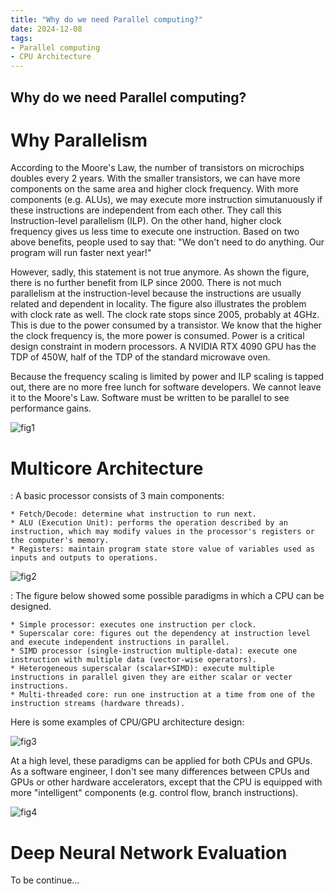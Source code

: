 ```yaml
---
title: "Why do we need Parallel computing?"
date: 2024-12-08
tags:
- Parallel computing
- CPU Architecture
---
```


## Why do we need Parallel computing?

# Why Parallelism

According to the Moore's Law, the number of transistors on microchips doubles every 2 years.
With the smaller transistors, we can have more components on the same area and higher clock frequency.
With more components (e.g. ALUs), we may execute more instruction simutanuously if these instructions are independent from each other.
They call this Instruction-level parallelism (ILP).
On the other hand, higher clock frequency gives us less time to execute one instruction.
Based on two above benefits, people used to say that: "We don't need to do anything. Our program will run faster next year!"

However, sadly, this statement is not true anymore. As shown the figure, there is no further benefit from ILP since 2000.
There is not much parallelism at the instruction-level because the instructions are usually related and dependent in locality.
The figure also illustrates the problem with clock rate as well. The clock rate stops since 2005, probably at 4GHz.
This is due to the power consumed by a transistor. We know that the higher the clock frequency is, the more power is consumed.
Power is a critical design constraint in modern processors.
A NVIDIA RTX 4090 GPU has the TDP of 450W, half of the TDP of the standard microwave oven.

Because the frequency scaling is limited by power and ILP scaling is tapped out, there are no more free lunch for software developers.
We cannot leave it to the Moore's Law. Software must be written to be parallel to see performance gains.

![fig1](https://raw.githubusercontent.com/khanhnd185/khanhnd185.github.io/my-pages/_posts/images/cs149/performance.jpg)

# Multicore Architecture

:   A basic processor consists of 3 main components:

    * Fetch/Decode: determine what instruction to run next.
    * ALU (Execution Unit): performs the operation described by an instruction, which may modify values in the processor's registers or the computer's memory.
    * Registers: maintain program state store value of variables used as inputs and outputs to operations.

![fig2](https://raw.githubusercontent.com/khanhnd185/khanhnd185.github.io/my-pages/_posts/images/cs149/CPU-GPU_Arch.jpg)

:   The figure below showed some possible paradigms in which a CPU can be designed.

    * Simple processor: executes one instruction per clock.
    * Superscalar core: figures out the dependency at instruction level and execute independent instructions in parallel.
    * SIMD processor (single-instruction multiple-data): execute one instruction with multiple data (vector-wise operators).
    * Heterogeneous superscalar (scalar+SIMD): execute multiple instructions in parallel given they are either scalar or vecter instructions.
    * Multi-threaded core: run one instruction at a time from one of the instruction streams (hardware threads).

Here is some examples of CPU/GPU architecture design:

![fig3](https://raw.githubusercontent.com/khanhnd185/khanhnd185.github.io/my-pages/_posts/images/cs149/CPU-GPU_Arch_Example.jpg)

At a high level, these paradigms can be applied for both CPUs and GPUs.
As a software engineer, I don't see many differences between CPUs and GPUs or other hardware accelerators,
except that the CPU is equipped with more "intelligent" components (e.g. control flow, branch instructions).

![fig4](https://raw.githubusercontent.com/khanhnd185/khanhnd185.github.io/my-pages/_posts/images/cs149/NVIDIA-V100.jpg)


# Deep Neural Network Evaluation 

To be continue...
